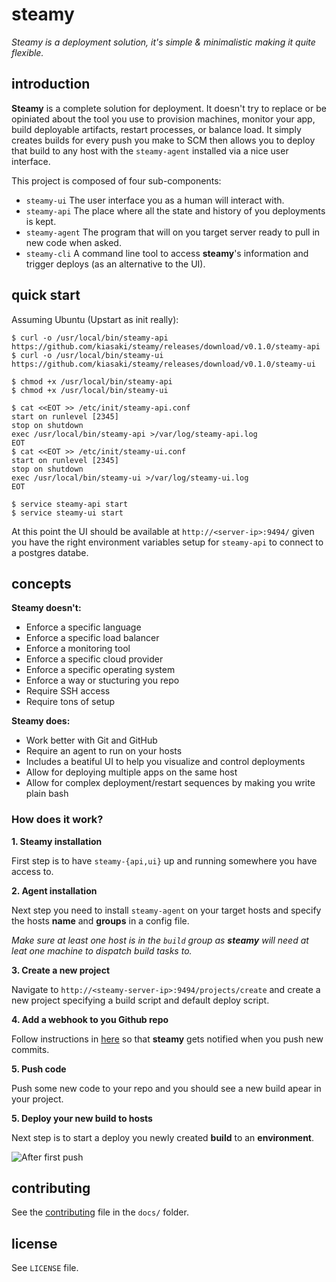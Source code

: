# steamy

_Steamy is a deployment solution, it's simple & minimalistic making it quite flexible._

## introduction

**Steamy** is a complete solution for deployment. It doesn't try to replace or be opiniated about the tool you use to provision machines, monitor your app, build deployable artifacts, restart processes, or balance load. It simply creates builds for every push you make to SCM then allows you to deploy that build to any host with the `steamy-agent` installed via a nice user interface.

This project is composed of four sub-components:

- `steamy-ui` The user interface you as a human will interact with.
- `steamy-api` The place where all the state and history of you deployments is kept.
- `steamy-agent` The program that will on you target server ready to pull in new code when asked.
- `steamy-cli` A command line tool to access **steamy**'s information and trigger deploys (as an alternative to the UI).

## quick start

Assuming Ubuntu (Upstart as init really):

```
$ curl -o /usr/local/bin/steamy-api https://github.com/kiasaki/steamy/releases/download/v0.1.0/steamy-api
$ curl -o /usr/local/bin/steamy-ui https://github.com/kiasaki/steamy/releases/download/v0.1.0/steamy-ui
```

```
$ chmod +x /usr/local/bin/steamy-api
$ chmod +x /usr/local/bin/steamy-ui
```

```
$ cat <<EOT >> /etc/init/steamy-api.conf
start on runlevel [2345]
stop on shutdown
exec /usr/local/bin/steamy-api >/var/log/steamy-api.log
EOT
$ cat <<EOT >> /etc/init/steamy-ui.conf
start on runlevel [2345]
stop on shutdown
exec /usr/local/bin/steamy-ui >/var/log/steamy-ui.log
EOT
```

```
$ service steamy-api start
$ service steamy-ui start
```

At this point the UI should be available at `http://<server-ip>:9494/` given you have the right environment variables setup for `steamy-api` to connect to a postgres databe.

## concepts

**Steamy doesn't:**

- Enforce a specific language
- Enforce a specific load balancer
- Enforce a monitoring tool
- Enforce a specific cloud provider
- Enforce a specific operating system
- Enforce a way or stucturing you repo
- Require SSH access
- Require tons of setup

**Steamy does:**

- Work better with Git and GitHub
- Require an agent to run on your hosts
- Includes a beatiful UI to help you visualize and control deployments
- Allow for deploying multiple apps on the same host
- Allow for complex deployment/restart sequences by making you write plain bash

### How does it work?

**1. Steamy installation**

First step is to have `steamy-{api,ui}` up and running somewhere you have access to.

**2. Agent installation**

Next step you need to install `steamy-agent` on your target hosts and specify the hosts **name** and **groups** in a config file.

_Make sure at least one host is in the `build` group as **steamy** will need at leat one machine to dispatch build tasks to._

**3. Create a new project**

Navigate to `http://<steamy-server-ip>:9494/projects/create` and create a new project specifying a build script and default deploy script.

**4. Add a webhook to you Github repo**

Follow instructions in [here](https://github.com/kiasaki/steamy/blob/master/docs/webhook-setup-github.md) so that **steamy** gets notified when you push new commits.

**5. Push code**

Push some new code to your repo and you should see a new build apear in your project.

**5. Deploy your new build to hosts**

Next step is to start a deploy you newly created **build** to an **environment**.

![After first push](https://github.com/kiasaki/steamy/blob/master/docs/images/readme-first-build.png)

## contributing

See the [contributing](https://github.com/kiasaki/steamy/blob/master/docs/contributing.md) file in the `docs/` folder.

## license

See `LICENSE` file.
